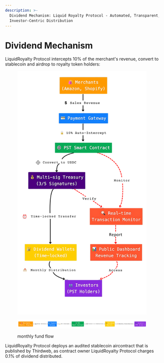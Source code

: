 ```yaml
---
description: >-
  Dividend Mechanism: Liquid Royalty Protocol - Automated, Transparent, and
  Investor-Centric Distribution
---
```


# Dividend Mechanism

LiquidRoyalty Protocol intercepts 10% of the merchant's revenue, convert to stablecoin and airdrop to royalty token holders:

<figure><picture><source srcset="../.gitbook/assets/dividend_mechanism2_dark (3).png" media="(prefers-color-scheme: dark)"><img src="../.gitbook/assets/dividend_mechanism2_light (1).png" alt=""></picture><figcaption></figcaption></figure>

<div data-full-width="true"><figure><picture><source srcset="../.gitbook/assets/dividend_mechanism1_dark.png" media="(prefers-color-scheme: dark)"><img src="../.gitbook/assets/dividend_mechanism1_light (1).png" alt=""></picture><figcaption><p>monthly fund flow</p></figcaption></figure></div>

LiquidRoyalty Protocol deploys an audited stablecoin aircontract that is published by Thirdweb, as contract owner LiquidRoyalty Protocol charges 0.1% of dividend distributed.
